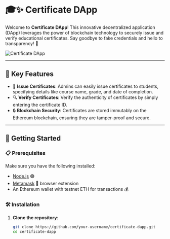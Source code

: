 # 🎓✨ Certificate DApp

Welcome to **Certificate DApp**! This innovative decentralized application (DApp) leverages the power of blockchain technology to securely issue and verify educational certificates. Say goodbye to fake credentials and hello to transparency! 🚀

![Certificate DApp](https://github.com/your-username/certificate-dapp/blob/main/assets/Dapp.png)

---

## 🌟 Key Features

- 📝 **Issue Certificates**: Admins can easily issue certificates to students, specifying details like course name, grade, and date of completion.
- 🔍 **Verify Certificates**: Verify the authenticity of certificates by simply entering the certificate ID. 
- 🔒 **Blockchain Security**: Certificates are stored immutably on the Ethereum blockchain, ensuring they are tamper-proof and secure.

---

## 🚀 Getting Started

### 📋 Prerequisites

Make sure you have the following installed:

- [Node.js](https://nodejs.org/) 🟢
- [Metamask](https://metamask.io/) 🦊 browser extension
- An Ethereum wallet with testnet ETH for transactions 💰

### 🛠 Installation

1. **Clone the repository**:

   ```bash
   git clone https://github.com/your-username/certificate-dapp.git
   cd certificate-dapp
